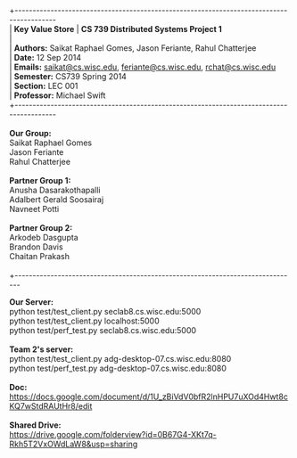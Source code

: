 +----------------------------------------------------------------------------------------- <br>
| <b>Key Value Store</b>
| <b>CS 739 Distributed Systems Project 1</b> <br> 
| <br>
| <b>Authors:</b> Saikat Raphael Gomes, Jason Feriante, Rahul Chatterjee <br>
| <b>Date:</b> 12 Sep 2014 <br>
| <b>Emails:</b> saikat@cs.wisc.edu, feriante@cs.wisc.edu, rchat@cs.wisc.edu <br>
| <b>Semester:</b> CS739 Spring 2014 <br>
| <b>Section:</b> LEC 001 <br>
| <b>Professor:</b> Michael Swift <br>
+----------------------------------------------------------------------------------------- <br>
 <br>
<b>Our Group:</b> <br>
Saikat Raphael Gomes <br>
Jason Feriante <br>
Rahul Chatterjee <br>
 <br>
<b>Partner Group 1:</b> <br>
Anusha Dasarakothapalli <br>
Adalbert Gerald Soosairaj <br>
Navneet Potti <br>
 <br>
<b>Partner Group 2:</b> <br>
Arkodeb Dasgupta <br>
Brandon Davis <br>
Chaitan Prakash <br>
<br>
+------------------------------------------------------------------------------- <br>


<b>Our Server:</b><br>
python test/test_client.py seclab8.cs.wisc.edu:5000<br>
python test/test_client.py localhost:5000<br>
python test/perf_test.py seclab8.cs.wisc.edu:5000<br>
<br>
<b>Team 2's server:</b><br>
python test/test_client.py adg-desktop-07.cs.wisc.edu:8080<br>
python test/perf_test.py adg-desktop-07.cs.wisc.edu:8080<br>
<br>
<b>Doc:</b><br>
https://docs.google.com/document/d/1U_zBiVdV0bfR2lnHPU7uXOd4Hwt8cKQ7wStdRAUtHr8/edit<br>
<br>
<b>Shared Drive:</b><br>
https://drive.google.com/folderview?id=0B67G4-XKt7q-Rkh5T2VxOWdLaW8&usp=sharing<br>
